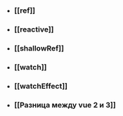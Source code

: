 - ### [[ref]]
- ### [[reactive]]
- ### [[shallowRef]]
- ### [[watch]]
- ### [[watchEffect]]
- ### [[Разница между vue 2 и 3]]